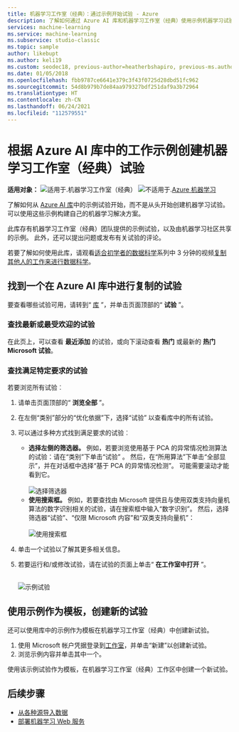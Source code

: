 ```yaml
---
title: 机器学习工作室（经典）：通过示例开始试验 - Azure
description: 了解如何通过 Azure AI 库和机器学习工作室（经典）使用示例机器学习试验来创建新试验。
services: machine-learning
ms.service: machine-learning
ms.subservice: studio-classic
ms.topic: sample
author: likebupt
ms.author: keli19
ms.custom: seodec18, previous-author=heatherbshapiro, previous-ms.author=hshapiro
ms.date: 01/05/2018
ms.openlocfilehash: fbb9787ce6641e379c3f43f0725d28dbd51fc962
ms.sourcegitcommit: 54d8b979b7de84aa979327bdf251daf9a3b72964
ms.translationtype: HT
ms.contentlocale: zh-CN
ms.lasthandoff: 06/24/2021
ms.locfileid: "112579551"
---
```

# <a name="create-machine-learning-studio-classic-experiments-from-working-examples-in-azure-ai-gallery"></a>根据 Azure AI 库中的工作示例创建机器学习工作室（经典）试验

**适用对象：** ![适用于.](../../../includes/media/aml-applies-to-skus/yes.png)机器学习工作室（经典）   ![不适用于.](../../../includes/media/aml-applies-to-skus/no.png)[Azure 机器学习](../overview-what-is-machine-learning-studio.md#ml-studio-classic-vs-azure-machine-learning-studio)




了解如何从 [Azure AI 库](https://gallery.azure.ai/)中的示例试验开始，而不是从头开始创建机器学习试验。 可以使用这些示例构建自己的机器学习解决方案。

此库存有机器学习工作室（经典）团队提供的示例试验，以及由机器学习社区共享的示例。 此外，还可以提出问题或发布有关试验的评论。

若要了解如何使用此库，请观看[适合初学者的数据科学](data-science-for-beginners-the-5-questions-data-science-answers.md)系列中 3 分钟的视频[复制其他人的工作来进行数据科学](data-science-for-beginners-copy-other-peoples-work-to-do-data-science.md)。



## <a name="find-an-experiment-to-copy-in-azure-ai-gallery"></a>找到一个在 Azure AI 库中进行复制的试验
要查看哪些试验可用，请转到“ [库](https://gallery.azure.ai/) ”，并单击页面顶部的“ **试验** ”。

### <a name="find-the-newest-or-most-popular-experiments"></a>查找最新或最受欢迎的试验
在此页上，可以查看 **最近添加** 的试验，或向下滚动查看 **热门** 或最新的 **热门 Microsoft 试验**。

### <a name="look-for-an-experiment-that-meets-specific-requirements"></a>查找满足特定要求的试验
若要浏览所有试验︰

1. 请单击页面顶部的“ **浏览全部** ”。
2. 在左侧“类别”部分的“优化依据”下，选择“试验” 以查看库中的所有试验。
3. 可以通过多种方式找到满足要求的试验︰
   * **选择左侧的筛选器。** 例如，若要浏览使用基于 PCA 的异常情况检测算法的试验：请在“类别”下单击“试验” 。 然后，在“所用算法”下单击“全部显示”，并在对话框中选择“基于 PCA 的异常情况检测”。 可能需要滚动才能看到它。<br></br>
     ![选择筛选器](./media/sample-experiments/choose-an-algorithm.png)
   * **使用搜索框。** 例如，若要查找由 Microsoft 提供且与使用双类支持向量机算法的数字识别相关的试验，请在搜索框中输入“数字识别”。 然后，选择筛选器“试验”、“仅限 Microsoft 内容”和“双类支持向量机”：<br></br>
     ![使用搜索框](./media/sample-experiments/search-for-experiments.png)
4. 单击一个试验以了解其更多相关信息。
5. 若要运行和/或修改试验，请在试验的页面上单击“ **在工作室中打开** ”。 <br></br>

    ![示例试验](./media/sample-experiments/example-experiment.png)

## <a name="create-a-new-experiment-using-an-example-as-a-template"></a>使用示例作为模板，创建新的试验
还可以使用库中的示例作为模板在机器学习工作室（经典）中创建新试验。

1. 使用 Microsoft 帐户凭据登录到[工作室](https://studio.azureml.net)，并单击“新建”以创建新试验。
2. 浏览示例内容并单击其中一个。

使用该示例试验作为模板，在机器学习工作室（经典）工作区中创建一个新试验。

## <a name="next-steps"></a>后续步骤
* [从各种源导入数据](import-data.md)
* [部署机器学习 Web 服务](deploy-a-machine-learning-web-service.md)